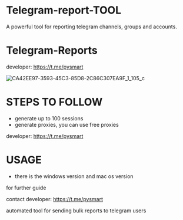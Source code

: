 # Telegram-report-TOOL
A powerful tool for reporting telegram channels, groups and accounts.

# Telegram-Reports
developer: https://t.me/pysmart

![CA42EE97-3593-45C3-85D8-2C86C307EA9F_1_105_c](https://github.com/user-attachments/assets/b83798d1-ec9f-4cd6-b2c1-ac3759546203)

# STEPS TO FOLLOW
- generate up to 100 sessions
- generate proxies, you can use free proxies

developer: https://t.me/pysmart

# USAGE
- there is the windows version and mac os version

for further guide

contact developer: https://t.me/pysmart

automated tool for sending bulk reports to telegram users
